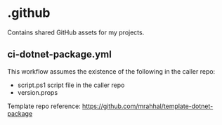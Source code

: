 # .github

Contains shared GitHub assets for my projects.

## ci-dotnet-package.yml

This workflow assumes the existence of the following in the caller repo:
- script.ps1 script file in the caller repo
- version.props

Template repo reference: https://github.com/mrahhal/template-dotnet-package
